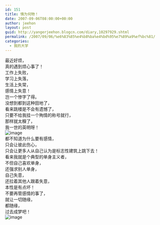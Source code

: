 ```yaml
---
id: 151
title: 情为何物！
date: 2007-09-06T08:00:00+00:00
author: jeehon
layout: post
guid: http://yangerjeehon.blogcn.com/diary,10297929.shtml
permalink: /2007/09/06/%e6%83%85%e4%b8%ba%e4%bd%95%e7%89%a9%ef%bc%81/
categories:
  - 我的大学
---
```

最近好烦，  
真的遇到烦心事了！  
工作上失败，  
学习上失落，  
生活上失常，  
感情上失意！  
岂一个惨字了得。  
没想到都到这种田地了，  
看来跳楼是不会有遗憾了，  
只要不给我挂一个殉情的称号就行，  
那样就太糗了，  
我一世的英明呀！  
<img alt="image" src="http://homeimg.focus.cn/photo/2272418/%E6%82%B2%E4%BC%A4.jpg" border="0" />  
都不知道为什么要有感情，  
只会让彼此伤心，  
只会让更多人从自己认为是标志性建筑上跳下去！  
看来我就是个典型的单身主义者，  
不但自己喜欢单身，  
还强求别人单身，  
自己失意，  
还拉着其他人跟着失意，  
本性是有点坏！  
不要再管感情的事了，  
就让一切随缘，  
都随缘，  
过去成梦吧！  
<img alt="image" src="http://space.flash8.net/space/attachments/2006/12/07/591662_200612072248091.jpg" border="0" />